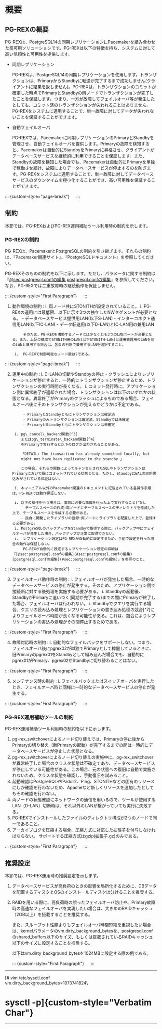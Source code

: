 概要
====

PG-REXの概要
------------

PG-REXは、PostgreSQL14の同期レプリケーションにPacemakerを組み合わせた高可用ソリューションです。PG-REXは以下の特徴を持ち、システムに対して高い信頼性と可用性を提供します。

-   同期レプリケーション

    PG-REXは、PostgreSQL14の同期レプリケーションを使用します。トランザクションは、PrimaryからStandbyに転送が完了するまで成功しません(クライアントに結果を返しません)。PG-REXは、トランザクションのコミットが確定した時点でPrimaryとStandbyの両ノードでトランザクションが完了したことを保証します。つまり、一方が故障してフェイルオーバ等が発生したとしても、コミット済のトランザクションが失われることはありません。PG-REXをシステムに適用することで、単一故障に対してデータが失われないことを保証することができます。

-   自動フェイルオーバ

    PG-REXでは、Pacemakerに同期レプリケーションのPrimaryとStandbyを管理させ、自動フェイルオーバを提供します。Primaryの故障を検知すると、Pacemakerは自動的にStandbyをPrimaryに昇格させ、クライアントがデータベースサービスを継続的に利用できることを保証します。また、Standbyの故障を検知した場合でも、Pacemakerは自動的にPrimaryを単独で稼働させ続け、故障によりデータベースサービスが停止するのを防ぎます。PG-REXをシステムに適用することで、単一故障に対してデータベースサービスのダウンタイムを極小化することができ、高い可用性を保証することができます。

::: {custom-style="page-break"}
　
:::

制約
----

本節では、PG-REXおよびPG-REX運用補助ツール利用時の制約を示します。

### PG-REXの制約

PG-REXは、PacemakerとPostgreSQLの制約を引き継ぎます。それらの制約は、『Pacemaker関連サイト』、『PostgreSQLドキュメント』を参照してください。

PG-REXそのものの制約を以下に示します。ただし、パラメータに関する制約は『[@sec:postgresql.confの編集](#sec:postgresql.confの編集) [postgresql.confの編集](#sec:postgresql.confの編集)』を参照してください。なお、PG-REXでは二重故障時の継続動作を保証しません。

::: {custom-style="First Paragraph"}
　
:::

1. 動作環境の制約
    :   i. 両ノード共にSTONITHが設定されていること。
        i. PG-REXの運用には最低限、以下に示す3つの独立したNWセグメントが必要となる。
            - データベースサービス提供用LAN(以下S-LAN)
            - インターコネクト通信用LAN(以下IC-LAN)
            - データ転送用(以下D-LAN)とIC-LAN用の兼用LAN

            そのため、PG-REXを構築するノードには少なくとも3つのLANポートが必要となる。また、上記の構成でSTONITH用のLAN(以下STONITH-LAN)と運用管理用のLANを他のLANと兼用する場合は、各自の判断で兼用するLANを選択すること。

        i.  PG-REXで制御可能なノード数は2である。

::: {custom-style="page-break"}
　
:::

2. 運用中の制約
    :   i. D-LANの切断やStandbyの停止・クラッシュによりレプリケーションが停止すると、一時的にトランザクションが停止するため、トランザクションの実行時間が長くなる。
        i. コミット発行時に、アプリケーション側に異常終了が返却された場合、トランザクションは以下のいずれかの状態となる。異常終了がPrimaryのクラッシュによるものである場合、フェイルオーバ後にそのトランザクションが見えるかどうかは不定である。

            - PrimaryとStandbyともにトランザクションは確定済
            - Primaryのみトランザクションは確定済。Standbyでは未確定
            - PrimaryとStandbyともにトランザクションは未確定

        i. pg\_cancel\_backend関数[^3]
           またはpg\_terminate\_backend関数[^4]
           をPrimaryで実行すると以下のログが出力されることがある。

           「DETAIL: The transaction has already committed locally, but
           might not have been replicated to the standby.」

           この場合、それらの関数によってキャンセルされたSQLやトランザクションはPrimaryにおいて既にコミットされている状態となる。ただし、StandbyにWALの同期書込みがされている保証はない。

        i. 本マニュアル以外のPacemaker関連のドキュメントに記載されている各操作手順は、PG-REXでは動作保証しない。

        i. 以下の操作を行う場合は、事前に必要な準備を行った上で実行すること[^5]。
           - テーブルスペースの作成:両ノードにテーブルスペースのディレクトリを作成した上で、テーブルスペースを作成する必要がある。
           - 独自に開発したライブラリの登録:両ノードにライブラリを配置した上で、登録する必要がある。
        i. PostgreSQLのバックアップをStandbyで取得する際に、バックアップ中にフェイルオーバが発生した場合、バックアップが正常に取得できない。
        i.  レプリケーション設定はPG-REXが自動的に設定するため、手動で設定を行った場合の動作は保証しない。
            PG-REXが自動的に設定するレプリケーション設定の詳細は『[@sec:postgresql.confの編集](#sec:postgresql.confの編集) [postgresql.confの編集](#sec:postgresql.confの編集)』を参照のこと。

::: {custom-style="page-break"}
　
:::

3. フェイルオーバ動作時の制約
    :   i. フェイルオーバが発生した場合、一時的なデータベースサービスの停止が発生する。そのため、アプリケーション側で接続断に対する後処理を実施する必要がある。
        i. Standbyの起動後、StandbyがPrimaryに追いつく(同期が完了する)までの間にPrimaryが終了した場合、フェイルオーバは行われない。
        i. Standbyでクエリを実行する場合、クエリの読み込み処理とレプリケーションの書き込み処理の競合[^7]によりフェイルオーバ時間が長くなる可能性がある。これは、競合によりレプリケーションの書込み処理がその間停止するためである。

::: {custom-style="First Paragraph"}
　
:::

4. 故障対応時の制約
    :   i. 自動的なフェイルバックをサポートしない。つまり、フェイルオーバ後にpgrex02が単独でPrimaryとして稼働しているときに、旧Primaryのpgrex01をStandbyとして組み込んだ場合でも、自動的にpgrex01がPrimary、pgrex02がStandbyに切り替わることはない。

::: {custom-style="First Paragraph"}
　
:::

5. メンテナンス時の制約
    :   i. フェイルバックまたはスイッチオーバを実行したとき、フェイルオーバ時と同様に一時的なデータベースサービスの停止が発生する。

::: {custom-style="First Paragraph"}
　
:::

### PG-REX運用補助ツールの制約

PG-REX運用補助ツール利用時の制約を以下に示します。

1. pg-rex\_switchoverによるノード切り替えでは、Primaryの停止後からPrimaryの切り替え（新Primaryの起動）が完了するまでの間は一時的にデータベースサービスが停止した状態となる。
2. pg-rex\_switchoverによるノード切り替えの実施中に、pg-rex\_switchoverが異常終了した場合のクラスタ状態は不確定であり、データベースサービスが停止している可能性がある。この場合、元の状態への復旧は自動で実施されないため、クラスタ状態を確認し、手動復旧を試みること。
3. 起動確認はPostgreSQLやIPaddr2、Ping、STONITHなどの固有のリソースにしか確認を行わないため、Apacheなど新しくリソースを追加したとしてもその確認を行わない。
4. 両ノードの状態確認にネットワークの通信を用いるので、ツールが使用するLAN（D-LAN）切断時は、それ以外のLANが繋がっていても実行に失敗する。
5. PG-REXでインストールしたファイルのディレクトリ構成が2つのノードで同一であること。
6. アーカイブログを圧縮する場合、圧縮方式に対応した拡張子を付与しなければならない。
    サポートする圧縮方式はgzip(拡張子.gz)のみである。

::: {custom-style="First Paragraph"}
　
:::

推奨設定
--------

本節では、PG-REX運用時の推奨設定を示します。

1. データベースサービスが高負荷のときの影響を局所化するために、DBデータを配置するディスクとOSのインストールディスクは分けることを推奨する。
2.  RAIDを用いる際に、高負荷時の誤ったフェイルオーバ防止や、Primary故障時の高速なフェイルオーバを実現したい場合は、大きめのRAIDキャッシュ（2GB以上）を搭載することを推奨する。

    また、スループット性能よりもフェイルオーバ時間短縮を重視したい場合は、kernelパラメータのvm.dirty\_background\_bytesを、postgresql.confのshared\_buffers以下のサイズ、もしくは搭載されているRAIDキャッシュ以下のサイズに設定することを推奨する。

    以下はvm.dirty\_background\_bytesを1024MBに設定する際の例である。

    ::: {custom-style="First Paragraph"}
    　
    :::

  ------------------------------------------------------------------------
  [# vim /etc/sysctl.conf\
  vm.dirty_background_bytes=1073741824\
  # sysctl \-p]{custom-style="Verbatim Char"}

  ------------------------------------------------------------------------
